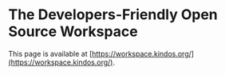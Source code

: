 # The Developers-Friendly Open Source Workspace

This page is available at [https://workspace.kindos.org/](https://workspace.kindos.org/).